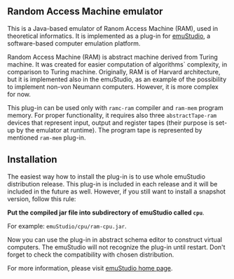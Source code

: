 Random Access Machine emulator
------------------------------

This is a Java-based emulator of Ranom Access Machine (RAM), used in theoretical informatics. It is implemented as a plug-in for
[emuStudio](http://emustudio.sf.net), a software-based computer emulation platform.

Random Access Machine (RAM) is abstract machine derived from Turing machine. It was created for easier computation of algorithms`
complexity, in comparison to Turing machine. Originally, RAM is of Harvard architecture, but it is implemented also in the emuStudio,
as an example of the possibility to implement non-von Neumann computers. However, it is more complex for now.

This plug-in can be used only with `ramc-ram` compiler and `ram-mem` program memory. For proper functionality, it requires also
three `abstractTape-ram` devices that represent input, output and register tapes (their purpose is set-up by the emulator at
runtime). The program tape is represented by mentioned `ram-mem` plug-in.

Installation
------------

The easiest way how to install the plug-in is to use whole emuStudio distribution release. This plug-in is
included in each release and it will be included in the future as well. However, if you still want to install
a snapshot version, follow this rule: 

**Put the compiled jar file into subdirectory of emuStudio called `cpu`**.

For example: `emuStudio/cpu/ram-cpu.jar`.

Now you can use the plug-in in abstract schema editor to construct virtual computers. The emuStudio
will not recognize the plug-in until restart. Don't forget to check the compatibility with chosen
distribution.

For more information, please visit [emuStudio home page](http://emustudio.sourceforge.net/downloads.html).

